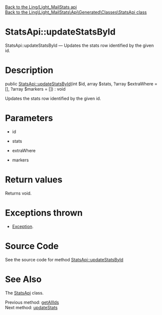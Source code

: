 [Back to the Ling/Light_MailStats api](https://github.com/lingtalfi/Light_MailStats/blob/master/doc/api/Ling/Light_MailStats.md)<br>
[Back to the Ling\Light_MailStats\Api\Generated\Classes\StatsApi class](https://github.com/lingtalfi/Light_MailStats/blob/master/doc/api/Ling/Light_MailStats/Api/Generated/Classes/StatsApi.md)


StatsApi::updateStatsById
================



StatsApi::updateStatsById — Updates the stats row identified by the given id.




Description
================


public [StatsApi::updateStatsById](https://github.com/lingtalfi/Light_MailStats/blob/master/doc/api/Ling/Light_MailStats/Api/Generated/Classes/StatsApi/updateStatsById.md)(int $id, array $stats, ?array $extraWhere = [], ?array $markers = []) : void




Updates the stats row identified by the given id.




Parameters
================


- id

    

- stats

    

- extraWhere

    

- markers

    


Return values
================

Returns void.


Exceptions thrown
================

- [Exception](http://php.net/manual/en/class.exception.php).&nbsp;







Source Code
===========
See the source code for method [StatsApi::updateStatsById](https://github.com/lingtalfi/Light_MailStats/blob/master/Api/Generated/Classes/StatsApi.php#L254-L260)


See Also
================

The [StatsApi](https://github.com/lingtalfi/Light_MailStats/blob/master/doc/api/Ling/Light_MailStats/Api/Generated/Classes/StatsApi.md) class.

Previous method: [getAllIds](https://github.com/lingtalfi/Light_MailStats/blob/master/doc/api/Ling/Light_MailStats/Api/Generated/Classes/StatsApi/getAllIds.md)<br>Next method: [updateStats](https://github.com/lingtalfi/Light_MailStats/blob/master/doc/api/Ling/Light_MailStats/Api/Generated/Classes/StatsApi/updateStats.md)<br>


